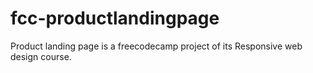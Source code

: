 # fcc-productlandingpage
Product landing page is a freecodecamp project of its Responsive web design course.
